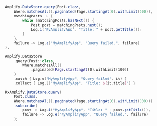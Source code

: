 <amplify-block-switcher>
<amplify-block name="Java">

```java
Amplify.DataStore.query(Post.class,
    Where.matchesAll().paginated(Page.startingAt(0).withLimit(100)),
    matchingPosts -> {
        while (matchingPosts.hasNext()) {
            Post post = matchingPosts.next();
            Log.i("MyAmplifyApp", "Title: " + post.getTitle());
        }
    },
    failure -> Log.e("MyAmplifyApp", "Query failed.", failure)
);
```

</amplify-block>
<amplify-block name="Kotlin">

```kotlin
Amplify.DataStore
    .query(Post::class,
        Where.matchesAll()
            .paginated(Page.startingAt(0).withLimit(100))
    )
    .catch { Log.e("MyAmplifyApp", "Query failed", it) }
    .collect { Log.i("MyAmplifyApp", "Title: ${it.title}") }
```

</amplify-block>
<amplify-block name="RxJava">

```java
RxAmplify.DataStore.query(
    Post.class,
    Where.matchesAll().paginated(Page.startingAt(0).withLimit(100)))
    .subscribe(
        post -> Log.i("MyAmplifyApp", "Title: " + post.getTitle()),
        failure -> Log.e("MyAmplifyApp", "Query failed.", failure)
    );
```

</amplify-block>
</amplify-block-switcher>
